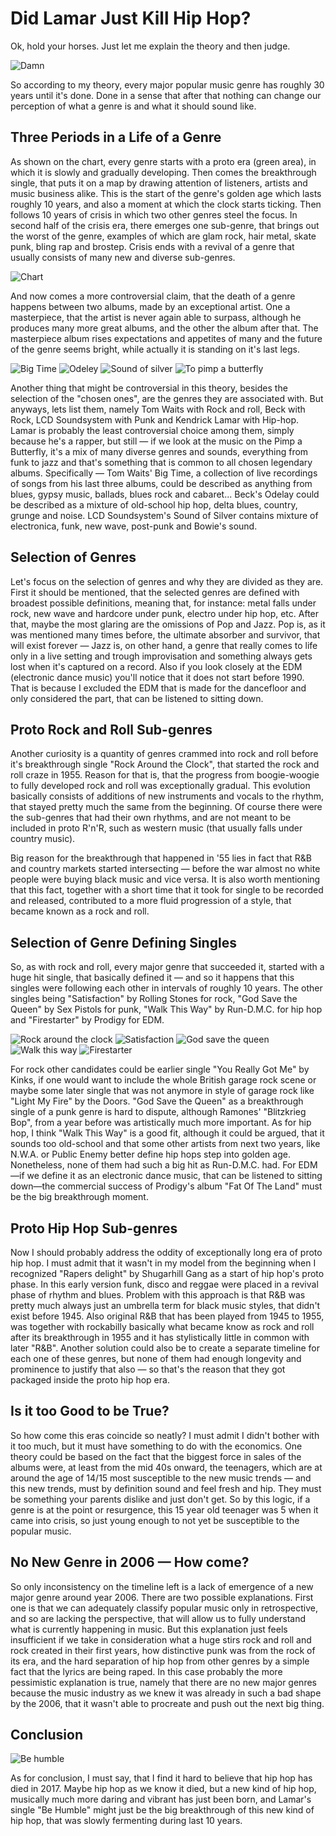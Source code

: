 Did Lamar Just Kill Hip Hop?
============================

Ok, hold your horses. Just let me explain the theory and then judge. 

![Damn](images/damn.jpg)

So according to my theory, every major popular music genre has roughly 30 years until it's done. Done in a sense that after that nothing can change our perception of what a genre is and what it should sound like.

Three Periods in a Life of a Genre
----------------------------------

As shown on the chart, every genre starts with a proto era (green area), in which it is slowly and gradually developing. Then comes the breakthrough single, that puts it on a map by drawing attention of listeners, artists and music business alike. This is the start of the genre's golden age which lasts roughly 10 years, and also a moment at which the clock starts ticking. Then follows 10 years of crisis in which two other genres steel the focus. In second half of the crisis era, there emerges one sub-genre, that brings out the worst of the genre, examples of which are glam rock, hair metal, skate punk, bling rap and brostep. Crisis ends with a revival of a genre that usually consists of many new and diverse sub-genres. 

![Chart](images/chart.png)

And now comes a more controversial claim, that the death of a genre happens between two albums, made by an exceptional artist. One a masterpiece, that the artist is never again able to surpass, although he produces many more great albums, and the other the album after that. The masterpiece album rises expectations and appetites of many and the future of the genre seems bright, while actually it is standing on it's last legs.

![Big Time](images/big_time.jpg)
![Odeley](images/odelay_cover.jpg)
![Sound of silver](images/sound_of_silver.jpg)
![To pimp a butterfly](images/to_pimp_a_butterfly.jpg)

Another thing that might be controversial in this theory, besides the selection of the "chosen ones", are the genres they are associated with. But anyways, lets list them, namely Tom Waits with Rock and roll, Beck with Rock, LCD Soundsystem with Punk and Kendrick Lamar with Hip-hop. Lamar is probably the least controversial choice among them, simply because he's a rapper, but still — if we look at the music on the Pimp a Butterfly, it's a mix of many diverse genres and sounds, everything from funk to jazz and that's something that is common to all chosen legendary albums. Specifically — Tom Waits' Big Time, a collection of live recordings of songs from his last three albums, could be described as anything from blues, gypsy music, ballads, blues rock and cabaret... Beck's Odelay could be described as a mixture of old-school hip hop, delta blues, country, grunge and noise. LCD Soundsystem's Sound of Silver contains mixture of electronica, funk, new wave, post-punk and Bowie's sound.

Selection of Genres
-------------------

Let's focus on the selection of genres and why they are divided as they are. First it should be mentioned, that the selected genres are defined with broadest possible definitions, meaning that, for instance: metal falls under rock, new wave and hardcore under punk, electro under hip hop, etc. After that, maybe the most glaring are the omissions of Pop and Jazz. Pop is, as it was mentioned many times before, the ultimate absorber and survivor, that will exist forever — Jazz is, on other hand, a genre that really comes to life only in a live setting and trough improvisation and something always gets lost when it's captured on a record. Also if you look closely at the EDM (electronic dance music) you'll notice that it does not start before 1990. That is because I excluded the EDM that is made for the dancefloor and only considered the part, that can be listened to sitting down.

Proto Rock and Roll Sub-genres
------------------------------

Another curiosity is a quantity of genres crammed into rock and roll before it's breakthrough single "Rock Around the Clock", that started the rock and roll craze in 1955. Reason for that is, that the progress from boogie-woogie to fully developed rock and roll was exceptionally gradual. This evolution basically consists of additions of new instruments and vocals to the rhythm, that stayed pretty much the same from the beginning. Of course there were the sub-genres that had their own rhythms, and are not meant to be included in proto R'n'R, such as western music (that usually falls under country music).

Big reason for the breakthrough that happened in '55 lies in fact that R&B and country markets started intersecting — before the war almost no white people were buying black music and vice versa. It is also worth mentioning that this fact, together with a short time that it took for single to be recorded and released, contributed to a more fluid progression of a style, that became known as a rock and roll.

Selection of Genre Defining Singles
-----------------------------------

So, as with rock and roll, every major genre that succeeded it, started with a huge hit single, that basically defined it — and so it happens that this singles were following each other in intervals of roughly 10 years. The other singles being "Satisfaction" by Rolling Stones for rock, "God Save the Queen" by Sex Pistols for punk, "Walk This Way" by Run-D.M.C. for hip hop and "Firestarter" by Prodigy for EDM. 

![Rock around the clock](images/rock_around_the_clock.jpg)
![Satisfaction](images/satisfaction_cover.jpg)
![God save the queen](images/god_save_the_queen.jpg)
![Walk this way](images/walk_this_way.jpg)
![Firestarter](images/firestarter.jpg)

For rock other candidates could be earlier single "You Really Got Me" by Kinks, if one would want to include the whole British garage rock scene or maybe some later single that was not anymore in style of garage rock like "Light My Fire" by the Doors. "God Save the Queen" as a breakthrough single of a punk genre is hard to dispute, although Ramones' "Blitzkrieg Bop", from a year before was artistically much more important. As for hip hop, I think "Walk This Way" is a good fit, although it could be argued, that it sounds too old-school and that some other artists from next two years, like N.W.A. or Public Enemy better define hip hops step into golden age. Nonetheless, none of them had such a big hit as Run-D.M.C. had. For EDM—if we define it as an electronic dance music, that can be listened to sitting down—the commercial success of Prodigy's album "Fat Of The Land" must be the big breakthrough moment.

Proto Hip Hop Sub-genres
------------------------

Now I should probably address the oddity of exceptionally long era of proto hip hop. I must admit that it wasn't in my model from the beginning when I recognized "Rapers delight" by Shugarhill Gang as a start of hip hop's proto phase. In this early version funk, disco and reggae were placed in a revival phase of rhythm and blues. Problem with this approach is that R&B was pretty much always just an umbrella term for black music styles, that didn't exist before 1945. Also original R&B that has been played from 1945 to 1955, was together with rockabilly basically what became know as rock and roll after its breakthrough in 1955 and it has stylistically little in common with later "R&B". Another solution could also be to create a separate timeline for each one of these genres, but none of them had enough longevity and prominence to justify that also — so that's the reason that they got packaged inside the proto hip hop era.

Is it too Good to be True?
--------------------------

So how come this eras coincide so neatly? I must admit I didn't bother with it too much, but it must have something to do with the economics. One theory could be based on the fact that the biggest force in sales of the albums were, at least from the mid 40s onward, the teenagers, which are at around the age of 14/15 most susceptible to the new music trends — and this new trends, must by definition sound and feel fresh and hip. They must be something your parents dislike and just don't get. So by this logic, if a genre is at the point or resurgence, this 15 year old teenager was 5 when it came into crisis, so just young enough to not yet be susceptible to the popular music.

No New Genre in 2006 — How come?
--------------------------------

So only inconsistency on the timeline left is a lack of emergence of a new major genre around year 2006. There are two possible explanations. First one is that we can adequately classify popular music only in retrospective, and so are lacking the perspective, that will allow us to fully understand what is currently happening in music. But this explanation just feels insufficient if we take in consideration what a huge stirs rock and roll and rock created in their first years, how distinctive punk was from the rock of its era, and the hard separation of hip hop from other genres by a simple fact that the lyrics are being raped. In this case probably the more pessimistic explanation is true, namely that there are no new major genres because the music industry as we knew it was already in such a bad shape by the 2006, that it wasn't able to procreate and push out the next big thing.

Conclusion
----------

![Be humble](images/be_humble_square.png)

As for conclusion, I must say, that I find it hard to believe that hip hop has died in 2017. Maybe hip hop as we know it died, but a new kind of hip hop, musically much more daring and vibrant has just been born, and Lamar's single "Be Humble" might just be the big breakthrough of this new kind of hip hop, that was slowly fermenting during last 10 years.



